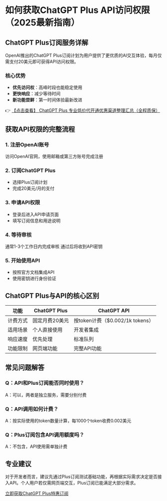# 如何获取ChatGPT Plus API访问权限（2025最新指南）

## ChatGPT Plus订阅服务详解

OpenAI推出的ChatGPT Plus订阅计划为用户提供了更优质的AI交互体验，每月仅需支付20美元即可获得API访问权限。

### 核心优势
- **优先访问权**：高峰时段也能稳定使用
- **更快响应**：减少等待时间
- **新功能尝鲜**：第一时间体验最新改进

👉 [【点击查看】 ChatGPT Plus 专业低价代开通优惠渠道整理汇总（全程质保）](https://bit.ly/DaiKai)

## 获取API权限的完整流程

### 1. 注册OpenAI账号
访问OpenAI官网，使用邮箱或第三方账号完成注册

### 2. 订阅ChatGPT Plus
- 选择Plus订阅计划
- 完成20美元/月的支付

### 3. 申请API权限
- 登录后进入API申请页面
- 填写订阅信息和用途说明

### 4. 等待审核
通常1-3个工作日内完成审核
通过后将收到API密钥

### 5. 开始使用API
- 按照官方文档集成API
- 使用密钥进行身份验证

## ChatGPT Plus与API的核心区别

| 功能 | ChatGPT Plus | ChatGPT API |
|------|-------------|------------|
| 计费方式 | 固定月费20美元 | 按token计费（$0.002/1k tokens） |
| 适用场景 | 个人直接使用 | 开发者集成 |
| 响应速度 | 优先处理 | 标准队列 |
| 功能限制 | 网页端功能 | 完整API功能 |

## 常见问题解答

### Q：API和Plus订阅能否同时使用？
A：可以，两者是独立服务，需要分别付费

### Q：API调用如何计费？
A：按实际使用的token数量计算，每1000个token收费0.002美元

### Q：Plus订阅包含API调用额度吗？
A：不包含，API使用需单独计费

## 专业建议
对于开发者而言，建议先通过Plus订阅测试基础功能，再根据实际需求决定是否接入API。个人用户若仅需网页端交互，Plus订阅已能满足大部分需求。

[立即获取ChatGPT Plus特惠订阅](https://bit.ly/DaiKai)